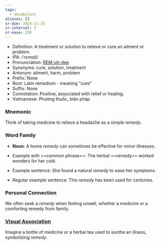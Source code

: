 ```yaml
---
tags:
  - Vocabulary
aliases: []
sr-due: 2024-11-15
sr-interval: 3
sr-ease: 250
---
```


- Definition: A treatment or solution to relieve or cure an ailment or problem.
- IPA: /ˈrɛmɪdi/
- Pronunciation: [REM-uh-dee](https://www.google.com/search?q=how+to+pronounce+remedy)
- Synonyms: cure, solution, treatment
- Antonym: ailment, harm, problem
- Prefix: None
- Root: Latin remedium - meaning "cure"
- Suffix: None
- Connotation: Positive, associated with relief or healing.
- Vietnamese: Phương thuốc, biện pháp

### Mnemonic

Think of taking medicine to relieve a headache as a simple *remedy*.

### Word Family

- **Noun**: A home *remedy* can sometimes be effective for minor illnesses.
  
- Example with ==common phrase==: The herbal ==remedy== worked wonders for her cold.
- Example sentence: She found a natural *remedy* to ease her symptoms.
- Regular example sentence: This *remedy* has been used for centuries.

### Personal Connection

We often seek a *remedy* when feeling unwell, whether a medicine or a comforting remedy from family.

### [Visual Association](https://www.google.com/search?tbm=isch&q=remedy)

Imagine a bottle of medicine or a herbal tea used to soothe an illness, symbolizing *remedy*.
